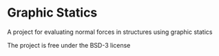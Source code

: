 # Graphic Statics

A project for evaluating normal forces in structures using graphic statics

The project is free under the BSD-3 license
